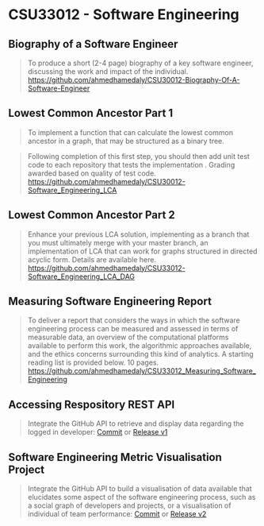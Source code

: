 # **CSU33012 - Software Engineering**

## Biography of a Software Engineer
>To produce a short (2-4 page) biography of a key software engineer, discussing the work and impact of the individual.
https://github.com/ahmedhamedaly/CSU30012-Biography-Of-A-Software-Engineer

## Lowest Common Ancestor Part 1
>To implement a function that can calculate the lowest common ancestor in a graph, that may be structured as a binary tree.

>Following completion of this first step, you should then add unit test code to each repository that tests the implementation . Grading awarded based on quality of test code. 
https://github.com/ahmedhamedaly/CSU30012-Software_Engineering_LCA

## Lowest Common Ancestor Part 2
>Enhance your previous LCA solution, implementing as a branch that you must ultimately merge with your master branch, an implementation of LCA that can work for graphs structured in directed acyclic form. Details are available here.
https://github.com/ahmedhamedaly/CSU33012-Software_Engineering_LCA_DAG

## Measuring Software Engineering Report
>To deliver a report that considers the ways in which the software engineering process can be measured and assessed in terms of measurable data, an overview of the computational platforms available to perform this work, the algorithmic approaches available, and the ethics concerns surrounding this kind of analytics. A starting reading list is provided below. 10 pages.
https://github.com/ahmedhamedaly/CSU33012_Measuring_Software_Engineering

## Accessing Respository REST API
> Integrate the GitHub API to retrieve and display data regarding the logged in developer: [Commit](https://github.com/ahmedhamedaly/CSU33012-GitHub-Visualiser/tree/d41c63a14028f3cd32e32e5bf00f8bfa0cd0505a) or [Release v1](https://github.com/ahmedhamedaly/CSU33012-GitHub-Visualiser/releases/tag/v1.0)

## Software Engineering Metric Visualisation Project
> Integrate the GitHub API to build a visualisation of data available that elucidates some aspect of the software engineering process, such as a social graph of developers and projects, or a visualisation of individual of team performance: [Commit](https://github.com/ahmedhamedaly/CSU33012-GitHub-Visualiser/) or [Release v2](https://github.com/ahmedhamedaly/CSU33012-GitHub-Visualiser/releases/tag/v2.0)
